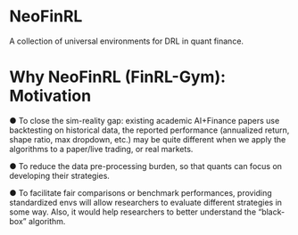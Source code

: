# NeoFinRL
A collection of universal environments for DRL in quant finance.


# Why NeoFinRL (FinRL-Gym): Motivation

● To close the sim-reality gap: existing academic AI+Finance papers use backtesting on historical data, the reported performance (annualized return, shape ratio, max dropdown, etc.) may be quite different when we apply the algorithms to a paper/live trading, or real markets.

● To reduce the data pre-processing burden, so that quants can focus on developing their strategies.

● To facilitate fair comparisons or benchmark performances, providing standardized envs will allow researchers to evaluate different strategies in some way. Also, it would help researchers to better understand the “black-box” algorithm.
